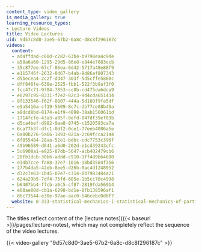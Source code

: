 ```yaml
---
content_type: video_gallery
is_media_gallery: true
learning_resource_types:
- Lecture Videos
title: Video Lectures
uid: 9d57c8d0-3ae5-67b2-6a8c-d8c8f296187c
videos:
  content:
  - ad4ffdad-c60d-c282-63b4-b9798ea4c9de
  - a58a6a60-1295-29d5-86e8-e844e7083ecb
  - 35c877ee-67cf-86ea-6d42-5717a48e88f9
  - e115746f-2632-8d67-b4ab-9d86af807343
  - d5becea4-2c2f-dd47-303f-5d5cffe5808c
  - dff846fe-630e-2525-fbb1-522f3b9af3f0
  - fcc47c71-9784-7853-cc0b-cd475da6dca9
  - e0297c95-8331-f7e2-82c3-9d4cda651434
  - 8f133546-f62f-8807-444a-5d160f9fa5df
  - e9a5416a-cf19-5609-8c7c-db77ce08b49a
  - a8dcd8bd-8174-e1f9-4898-38ab156061bd
  - 1714fcfe-43a3-a05f-8efd-047df39ef03b
  - d5ca4bef-d982-9aa8-8745-c1520593ca7a
  - 6ca77b3f-dfc1-0df2-0ce1-77eeb4086a5e
  - 6a80b276-5a66-1893-021a-2c69fcca2144
  - 6f855484-28aa-52e1-bdbc-cdc7753c396f
  - 49b96589-d641-a6d0-202d-e1cd39243cfc
  - 5c6908a1-e825-87db-5647-acb402479cb6
  - 28fb1dcb-30b6-addd-c910-1ff4d9b64600
  - e34b7cce-fa88-37e7-1016-18bd3584f356
  - 277b4da5-42eb-8ee5-d26b-0ac4d1248952
  - d32c7e63-1b45-07e7-c314-0b7983484a21
  - 624a29b5-7df4-75fd-605e-1b5cc70c4998
  - b6407bb4-ffcb-a6c5-cf87-2819fda56914
  - e08ae80d-cb1a-6298-bd1e-8fb138596af1
  - 86c73544-e30e-97ae-aac0-546cebc0d8f7
  website: 8-333-statistical-mechanics-i-statistical-mechanics-of-particles-fall-2013
---
```


The titles reflect content of the [lecture notes]({{< baseurl >}}/pages/lecture-notes), which may not completely reflect the sequence of the video lectures.

{{< video-gallery "9d57c8d0-3ae5-67b2-6a8c-d8c8f296187c" >}}

